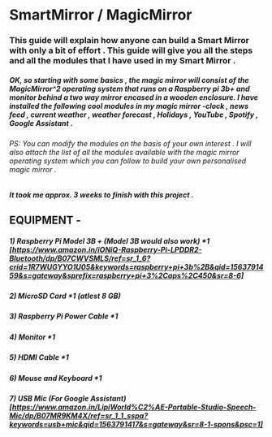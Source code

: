 # SmartMirror / MagicMirror

### This guide will explain how anyone can build a Smart Mirror with only a bit of effort . This guide will give you all the steps and all the modules that I have used in my Smart Mirror . 

##### OK, so starting with some basics , the magic mirror will consist of the MagicMirror^2 operating system that runs on a Raspberry pi 3b+ and monitor behind a two way mirror encased in a wooden enclosure. I have installed the following cool modules in my magic mirror -clock , news feed , current weather , weather forecast , Holidays , YouTube , Spotify , Google Assistant . 

###### PS: You can modify the modules on the basis of your own interest . I will also attach the list of all the modules available with the magic mirror operating system which you can follow to build your own personalised magic mirror . 

##### It took me approx. 3 weeks to finish with this project . 

## EQUIPMENT - 
##### 1) Raspberry Pi Model 3B + (Model 3B would also work) *1 [https://www.amazon.in/iONiQ-Raspberry-Pi-LPDDR2-Bluetooth/dp/B07CWVSMLS/ref=sr_1_6?crid=1R7WUGYYO1U05&keywords=raspberry+pi+3b%2B&qid=1563791459&s=gateway&sprefix=raspberry+pi+3%2Caps%2C450&sr=8-6]
##### 2) MicroSD Card *1 (atlest 8 GB)
##### 3) Raspberry Pi Power Cable *1 
##### 4) Monitor *1
##### 5) HDMI Cable *1
##### 6) Mouse and Keyboard *1
##### 7) USB Mic (For Google Assistant) [https://www.amazon.in/LipiWorld%C2%AE-Portable-Studio-Speech-Mic/dp/B07MR9KM4X/ref=sr_1_1_sspa?keywords=usb+mic&qid=1563791417&s=gateway&sr=8-1-spons&psc=1]
